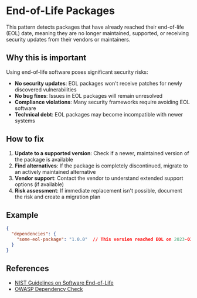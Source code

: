 # End-of-Life Packages

This pattern detects packages that have already reached their end-of-life (EOL) date, meaning they are no longer maintained, supported, or receiving security updates from their vendors or maintainers.

## Why this is important

Using end-of-life software poses significant security risks:

- **No security updates**: EOL packages won't receive patches for newly discovered vulnerabilities
- **No bug fixes**: Issues in EOL packages will remain unresolved
- **Compliance violations**: Many security frameworks require avoiding EOL software
- **Technical debt**: EOL packages may become incompatible with newer systems

## How to fix

1. **Update to a supported version**: Check if a newer, maintained version of the package is available
2. **Find alternatives**: If the package is completely discontinued, migrate to an actively maintained alternative
3. **Vendor support**: Contact the vendor to understand extended support options (if available)
4. **Risk assessment**: If immediate replacement isn't possible, document the risk and create a migration plan

## Example

```json
{
  "dependencies": {
    "some-eol-package": "1.0.0"  // This version reached EOL on 2023-01-01
  }
}
```

## References

- [NIST Guidelines on Software End-of-Life](https://csrc.nist.gov/projects/software-identification-tagging)
- [OWASP Dependency Check](https://owasp.org/www-project-dependency-check/)
